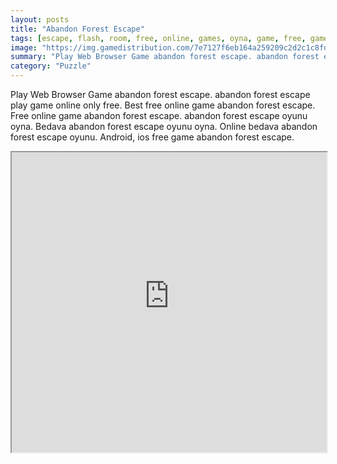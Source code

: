 ```yaml
---
layout: posts
title: "Abandon Forest Escape"
tags: [escape, flash, room, free, online, games, oyna, game, free, games, play, play, games]
image: "https://img.gamedistribution.com/7e7127f6eb164a259209c2d2c1c8fd1d.jpg"
summary: "Play Web Browser Game abandon forest escape. abandon forest escape play game online only free. Best free online game abandon forest escape. Free online game abandon forest escape. abandon forest escape oyunu oyna. Bedava abandon forest escape oyunu oyna. Online bedava abandon forest escape oyunu. Android, ios free game abandon forest escape."
category: "Puzzle"
---
```


Play Web Browser Game abandon forest escape. abandon forest escape play game online only free. Best free online game abandon forest escape. Free online game abandon forest escape. abandon forest escape oyunu oyna. Bedava abandon forest escape oyunu oyna. Online bedava abandon forest escape oyunu. Android, ios free game abandon forest escape.

<iframe width="100%" height="480px;" src="https://flash.gamedistribution.com?game=7e7127f6eb164a259209c2d2c1c8fd1d"></iframe>